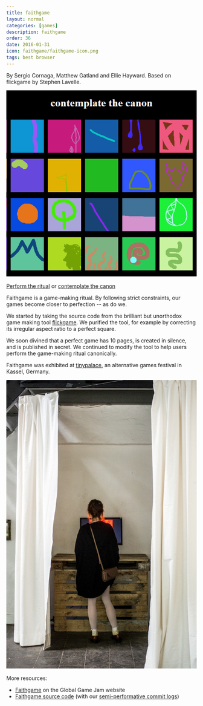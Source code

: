 ```yaml
---
title: faithgame
layout: normal
categories: [games]
description: faithgame
order: 36
date: 2016-01-31
icon: faithgame/faithgame-icon.png
tags: best browser
---
```


By Sergio Cornaga, Matthew Gatland and Ellie Hayward. Based on flickgame by Stephen Lavelle.

![faithgame](faithgame.png)

[Perform the ritual](http://faithgame.herokuapp.com) or [contemplate the canon](http://faithgame.herokuapp.com/gallery.html)

Faithgame is a game-making ritual. By following strict constraints, our games become closer to perfection -- as do we.

We started by taking the source code from the brilliant but unorthodox game making tool [flickgame](http://www.flickgame.org/). We purified the tool, for example by correcting its irregular aspect ratio to a perfect square.

We soon divined that a perfect game has 10 pages, is created in silence, and is published in secret. We continued to modify the tool to help users perform the game-making ritual canonically.

Faithgame was exhibited at [tinypalace](http://tinypalace.de/), an alternative games festival in Kassel, Germany.

![Faithgame at tinypalace](faithgame_at_tinypalace.jpg)

More resources:

* [Faithgame](http://globalgamejam.org/2016/games/faithgame) on the Global Game Jam website
* [Faithgame source code](https://github.com/mgatland/faithgame/) (with our [semi-performative commit logs](https://github.com/mgatland/faithgame/commits/master))

